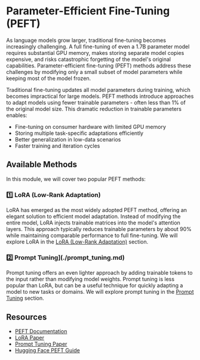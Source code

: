 # Parameter-Efficient Fine-Tuning (PEFT)

As language models grow larger, traditional fine-tuning becomes increasingly challenging. A full fine-tuning of even a 1.7B parameter model requires substantial GPU memory, makes storing separate model copies expensive, and risks catastrophic forgetting of the model's original capabilities. Parameter-efficient fine-tuning (PEFT) methods address these challenges by modifying only a small subset of model parameters while keeping most of the model frozen.

Traditional fine-tuning updates all model parameters during training, which becomes impractical for large models. PEFT methods introduce approaches to adapt models using fewer trainable parameters - often less than 1% of the original model size. This dramatic reduction in trainable parameters enables:

- Fine-tuning on consumer hardware with limited GPU memory
- Storing multiple task-specific adaptations efficiently
- Better generalization in low-data scenarios
- Faster training and iteration cycles

## Available Methods

In this module, we will cover two popular PEFT methods:

### 1️⃣ LoRA (Low-Rank Adaptation)

LoRA has emerged as the most widely adopted PEFT method, offering an elegant solution to efficient model adaptation. Instead of modifying the entire model, LoRA injects trainable matrices into the model's attention layers. This approach typically reduces trainable parameters by about 90% while maintaining comparable performance to full fine-tuning. We will explore LoRA in the [LoRA (Low-Rank Adaptation)](./lora_adapters.md) section.
 
### 2️⃣ Prompt Tuning](./prompt_tuning.md)

Prompt tuning offers an even lighter approach by adding trainable tokens to the input rather than modifying model weights. Prompt tuning is less popular than LoRA, but can be a useful technique for quickly adapting a model to new tasks or domains. We will explore prompt tuning in the [Prompt Tuning](./prompt_tuning.md) section.

## Resources
- [PEFT Documentation](https://huggingface.co/docs/peft)
- [LoRA Paper](https://arxiv.org/abs/2106.09685)
- [Prompt Tuning Paper](https://arxiv.org/abs/2104.08691)
- [Hugging Face PEFT Guide](https://huggingface.co/blog/peft)
